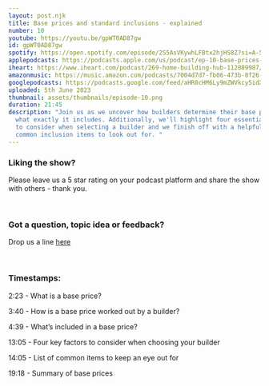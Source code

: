 ```yaml
---
layout: post.njk
title: Base prices and standard inclusions - explained
number: 10
youtube: https://youtu.be/gpWT0AD87gw
id: gpWT0AD87gw
spotify: https://open.spotify.com/episode/2S5AsVKywhLFBtx2hjHS8Z?si=A-54wMm1RsyYsV1Rdvmv4w
applepodcasts: https://podcasts.apple.com/us/podcast/ep-10-base-prices-and-standard-inclusions-explained/id1681936589?i=1000615634008
iheart: https://www.iheart.com/podcast/269-home-building-hub-112809987/
amazonmusic: https://music.amazon.com/podcasts/7004d7d7-fb06-473b-8f26-8ce9992cac11/episodes/837a0d02-06cd-4504-bce6-c2aed01338e6/home-building-hub-ep-10-base-prices-and-standard-inclusions---explained
googlepodcasts: https://podcasts.google.com/feed/aHR0cHM6Ly9mZWVkcy5idXp6c3Byb3V0LmNvbS8yMTM5MTU1LnJzcw/episode/QnV6enNwcm91dC0xMjk1MTE1Mw?sa=X&ved=0CAUQkfYCahcKEwjYyaOu06r_AhUAAAAAHQAAAAAQAQ
uploaded: 5th June 2023
thumbnail: assets/thumbnails/episode-10.png
duration: 21:45
description: "Join us as we uncover how builders determine their base price and
  what exactly it includes. Additionally, we'll highlight four essential factors
  to consider when selecting a builder and we finish off with a helpful list of
  common inclusion items to look out for. "
---
```

### Liking the show?

Please leave us a 5 star rating on your podcast platform and share the show with others - thank you.

<br>

### Got a question, topic idea or feedback?

Drop us a line <a href="/contact" id="contact-us" target="_blank">here</a>

<br>

### Timestamps:

2:23 - What is a base price?

3:40 - How is a base price worked out by a builder?

4:39 - What’s included in a base price?

13:05 - Four key factors to consider when choosing your builder

14:05 - List of common items to keep an eye out for

19:18 - Summary of base prices